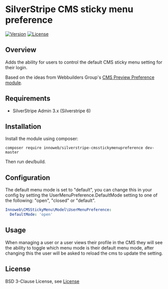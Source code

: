 # SilverStripe CMS sticky menu preference

[![Version](http://img.shields.io/packagist/v/innoweb/silverstripe-cmsstickymenupreference.svg?style=flat-square)](https://packagist.org/packages/innoweb/silverstripe-cmsstickymenupreference)
[![License](http://img.shields.io/packagist/l/innoweb/silverstripe-cmsstickymenupreference.svg?style=flat-square)](license.md)

## Overview

Adds the ability for users to control the default CMS sticky menu setting for their login.

Based on the ideas from Webbuilders Group's [CMS Preview Preference module](https://github.com/webbuilders-group/silverstripe-cmspreviewpreference).

## Requirements

* SilverStripe Admin 3.x (Silverstripe 6)

## Installation

Install the module using composer:
```
composer require innoweb/silverstripe-cmsstickymenupreference dev-master
```

Then run dev/build.

## Configuration

The default menu mode is set to "default", you can change this in your config by setting the UserMenuPreference.DefaultMode setting to one of the following: "open", "closed" or "default".

```yml
Innoweb\CMSStickyMenu\Model\UserMenuPreference:
  DefaultMode: 'open'
```

## Usage

When managing a user or a user views their profile in the CMS they will see the ability to toggle which menu mode is their default menu mode, after changing this the user will be asked to reload the cms to update the setting.

## License

BSD 3-Clause License, see [License](license.md)
